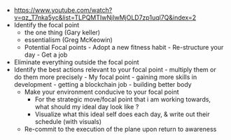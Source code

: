 - https://www.youtube.com/watch?v=qz_T7nka5yc&list=TLPQMTIwNjIwMjOLD7zp1uql7Q&index=2
- Identify the focal point
	- the one thing (Gary keller)
	- essentialism (Greg McKeowin)
	-  Potential Focal points
			- Adopt a new fitness habit
			- Re-structure your day
			- Get a job 
- Eliminate everything outside the focal point
- Identify the  best actions relevant to your focal point
		- multiply them or do them more precisely
		- My focal point
			- gaining more skills in development
			- getting a blockchain job
			- building better body 
	- Make your environment conducive to your focal point
		- For the strategic move/focal point that i am working towards, what should my ideal day look like ? 
		- Visualize what this ideal self does each day, & write out their schedule (with visuals)
	- Re-commit to the execution of the plane upon return to awareness